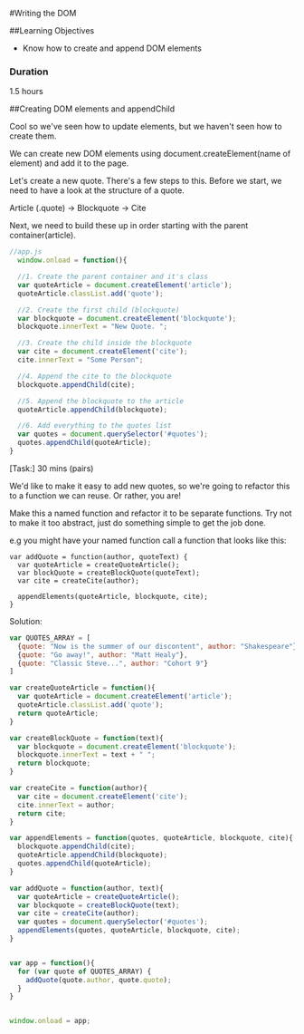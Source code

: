#Writing the DOM

##Learning Objectives
- Know how to create and append DOM elements

### Duration
1.5 hours

##Creating DOM elements and appendChild

Cool so we've seen how to update elements, but we haven't seen how to create them.

We can create new DOM elements using document.createElement(name of element) and add it to the page.

Let's create a new quote. There's a few steps to this. Before we start, we need to have a look at the structure of a quote.

Article (.quote) -> Blockquote -> Cite

Next, we need to build these up in order starting with the parent container(article).

```js
//app.js
  window.onload = function(){

  //1. Create the parent container and it's class
  var quoteArticle = document.createElement('article');
  quoteArticle.classList.add('quote');

  //2. Create the first child (blockquote)
  var blockquote = document.createElement('blockquote');
  blockquote.innerText = "New Quote. ";

  //3. Create the child inside the blockquote
  var cite = document.createElement('cite');
  cite.innerText = "Some Person";

  //4. Append the cite to the blockquote
  blockquote.appendChild(cite);

  //5. Append the blockquote to the article
  quoteArticle.appendChild(blockquote);

  //6. Add everything to the quotes list
  var quotes = document.querySelector('#quotes');
  quotes.appendChild(quoteArticle);
}
```

[Task:] 30 mins (pairs)

We'd like to make it easy to add new quotes, so we're going to refactor this to a function we can reuse. Or rather, you are!

Make this a named function and refactor it to be separate functions. Try not to make it too abstract, just do something simple to get the job done.

e.g you might have your named function call a function that looks like this:

```
var addQuote = function(author, quoteText) {
  var quoteArticle = createQuoteArticle();
  var blockQuote = createBlockQuote(quoteText);
  var cite = createCite(author);

  appendElements(quoteArticle, blockquote, cite);
}
```

Solution:

```js
var QUOTES_ARRAY = [
  {quote: "Now is the summer of our discontent", author: "Shakespeare"},
  {quote: "Go away!", author: "Matt Healy"},
  {quote: "Classic Steve...", author: "Cohort 9"}
]

var createQuoteArticle = function(){
  var quoteArticle = document.createElement('article');
  quoteArticle.classList.add('quote');
  return quoteArticle;
}

var createBlockQuote = function(text){
  var blockquote = document.createElement('blockquote');
  blockquote.innerText = text + " ";
  return blockquote;
}

var createCite = function(author){
  var cite = document.createElement('cite');
  cite.innerText = author;
  return cite;
}

var appendElements = function(quotes, quoteArticle, blockquote, cite){
  blockquote.appendChild(cite);
  quoteArticle.appendChild(blockquote);
  quotes.appendChild(quoteArticle);
}

var addQuote = function(author, text){
  var quoteArticle = createQuoteArticle();
  var blockquote = createBlockQuote(text);
  var cite = createCite(author);
  var quotes = document.querySelector('#quotes');
  appendElements(quotes, quoteArticle, blockquote, cite);
}


var app = function(){
  for (var quote of QUOTES_ARRAY) {
    addQuote(quote.author, quote.quote);
  }
}


window.onload = app;


```


